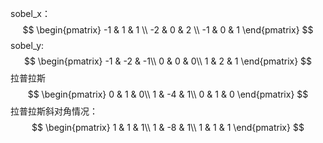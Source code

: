 sobel_x：
$$
\begin{pmatrix}
-1 & 1 & 1 \\
-2 & 0 & 2 \\
-1 & 0 & 1
\end{pmatrix}
$$
sobel_y:
$$
\begin{pmatrix}
-1 & -2 & -1\\
0 & 0 & 0\\
1 & 2 & 1
\end{pmatrix}
$$
拉普拉斯
$$
\begin{pmatrix}
0 & 1 & 0\\
1 & -4 & 1\\
0 & 1 & 0
\end{pmatrix}					
$$
拉普拉斯斜对角情况：
$$
\begin{pmatrix}
1 & 1 & 1\\
1 & -8 & 1\\
1 & 1 & 1
\end{pmatrix}
$$
